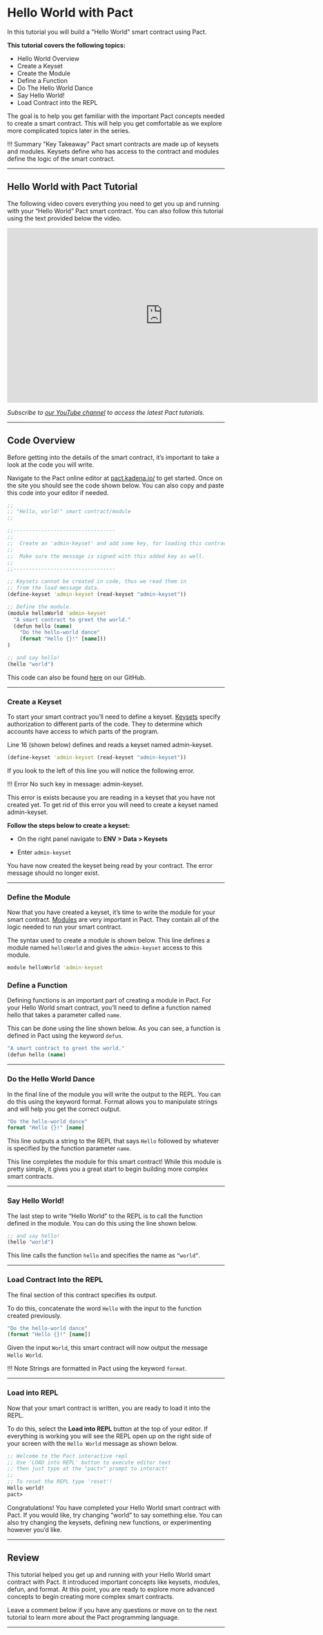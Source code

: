 # **Hello World with Pact**

In this tutorial you will build a "Hello World" smart contract using Pact.

**This tutorial covers the following topics:**

* Hello World Overview
* Create a Keyset
* Create the Module
* Define a Function
* Do The Hello World Dance
* Say Hello World!
* Load Contract into the REPL

The goal is to help you get familiar with the important Pact concepts needed to create a smart contract. This will help you get comfortable as we explore more complicated topics later in the series.

!!! Summary "Key Takeaway"
    Pact smart contracts are made up of keysets and modules. Keysets define who has access to the contract and modules define the logic of the smart contract.
___

## **Hello World with Pact Tutorial**
The following video covers everything you need to get you up and running with your “Hello World” Pact smart contract. You can also follow this tutorial using the text provided below the video.

<div align="center">
   <iframe width="720" height="405" src="https://www.youtube.com/embed/NpEaa2P7qZI" frameborder="0" allow="accelerometer; autoplay; encrypted-media; gyroscope; picture-in-picture" allowfullscreen></iframe>
</div>

*Subscribe to [our YouTube channel](https://www.youtube.com/channel/UCB6-MaxD2hlcGLL70ukHotA) to access the latest Pact tutorials.*

___

## **Code Overview**

Before getting into the details of the smart contract, it’s important to take a look at the code you will write.

Navigate to the Pact online editor at [pact.kadena.io/](pact.kadena.io/) to get started. Once on the site you should see the code shown below. You can also copy and paste this code into your editor if needed.

``` Clojure
;;
;; "Hello, world!" smart contract/module
;;

;;---------------------------------
;;
;;  Create an 'admin-keyset' and add some key, for loading this contract!
;;
;;  Make sure the message is signed with this added key as well.
;;
;;---------------------------------

;; Keysets cannot be created in code, thus we read them in
;; from the load message data.
(define-keyset 'admin-keyset (read-keyset "admin-keyset"))

;; Define the module.
(module helloWorld 'admin-keyset
  "A smart contract to greet the world."
  (defun hello (name)
    "Do the hello-world dance"
    (format "Hello {}!" [name]))
)

;; and say hello!
(hello "world")
```
This code can also be found [here](https://github.com/kadena-io/pact-examples/tree/master/hello-world) on our GitHub.
___


### **Create a Keyset**

To start your smart contract you’ll need to define a keyset. [Keysets](https://pact-language.readthedocs.io/en/latest/pact-reference.html#confidential-keysets) specify authorization to different parts of the code. They to determine which accounts have access to which parts of the program.

Line 16 (shown below) defines and reads a keyset named admin-keyset. 

``` Clojure
(define-keyset 'admin-keyset (read-keyset "admin-keyset"))
```

If you look to the left of this line you will notice the following error. 

!!! Error
      No such key in message: admin-keyset.

This error is exists because you are reading in a keyset that you have not created yet. To get rid of this error you will need to create a keyset named admin-keyset.

**Follow the steps below to create a keyset:**

* On the right panel navigate to **ENV > Data > Keysets**

* Enter `admin-keyset`

You have now created the keyset being read by your contract. The error message should no longer exist.


___

### **Define the Module**
Now that you have created a keyset, it’s time to write the module for your smart contract. [Modules](https://pact-language.readthedocs.io/en/latest/pact-reference.html#module-declaration) are very important in Pact. They contain all of the logic needed to run your smart contract. 

The syntax used to create a module is shown below. This line defines a module named `helloWorld` and gives the `admin-keyset` access to this module.

``` Clojure
module helloWorld 'admin-keyset
```

### **Define a Function**

Defining functions is an important part of creating a module in Pact. For your Hello World smart contract, you’ll need to define a function named hello that takes a parameter called `name`.

This can be done using the line shown below. As you can see, a function is defined in Pact using the keyword `defun`.

``` Clojure
"A smart contract to greet the world."
(defun hello (name)
```
___

### **Do the Hello World Dance**

In the final line of the module you will write the output to the REPL. You can do this using the keyword format. Format allows you to manipulate strings and will help you get the correct output. 

``` Clojure
"Do the hello-world dance"
format "Hello {}!" [name]
```

This line outputs a string to the REPL that says `Hello` followed by whatever is specified by the function parameter `name`.

This line completes the module for this smart contract! While this module is pretty simple, it gives you a great start to begin building more complex smart contracts. 

___

### **Say Hello World!**

The last step to write “Hello World” to the REPL is to call the function defined in the module. You can do this using the line shown below.

``` Clojure
;; and say hello!
(hello "world")
```

This line calls the function `hello` and specifies the name as `“world”`. 


___
### **Load Contract Into the REPL**

The final section of this contract specifies its output. 

To do this, concatenate the word `Hello` with the input to the function created previously.

``` Clojure
"Do the hello-world dance"
(format "Hello {}!" [name])
```

Given the input `World`, this smart contract will now output the message `Hello World`.

!!! Note
      Strings are formatted in Pact using the keyword `format`.

___

### **Load into REPL**

Now that your smart contract is written, you are ready to load it into the REPL.

To do this, select the **Load into REPL** button at the top of your editor. If everything is working you will see the REPL open up on the right side of your screen with the `Hello World` message as shown below.

``` Clojure
;; Welcome to the Pact interactive repl
;; Use 'LOAD into REPL' button to execute editor text
;; then just type at the "pact>" prompt to interact!
;;
;; To reset the REPL type 'reset'!
Hello world!
pact>

```

Congratulations! You have completed your Hello World smart contract with Pact. If you would like, try changing “world” to say something else. You can also try changing the keysets, defining new functions, or experimenting however you’d like.


___

## **Review**

This tutorial helped you get up and running with your Hello World smart contract with Pact. It introduced important concepts like keysets, modules, defun, and format. At this point, you are ready to explore more advanced concepts to begin creating more complex smart contracts.

Leave a comment below if you have any questions or move on to the next tutorial to learn more about the Pact programming language.

___





